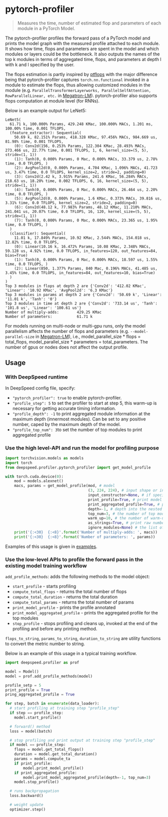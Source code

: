 # pytorch-profiler

> Measures the time, number of estimated flop and parameters of each module in a PyTorch Model.

The pytorch-profiler profiles the forward pass of a PyTorch model and prints the model graph with the measured profile attached to each module. It shows how time, flops and parameters are spent in the model and which modules or layers could be the bottleneck. It also outputs the names of the top k modules in terms of aggregated time, flops, and parameters at depth l with k and l specified by the user.


The flops estimation is partly inspired by [ptflops](https://github.com/sovrasov/flops-counter.pytorch) with the major difference being that pytorch-profiler captures ```torch.nn.functional``` invoked in a module to estimate the flops, thus allowing customized modules in the module (e.g. ```ParallelTransformerLayerworks, ParallelSelfAttention, RowParallelLinear, etc.``` in [Megatron-LM](https://github.com/NVIDIA/Megatron-LM)). pytorch-profiler also supports flops computation at module level (for RNNs).

Below is an example output for LeNet5:
<!-- ![](header.png) -->

```
LeNet5(
  61.71 k, 100.000% Params, 429.248 KMac, 100.000% MACs, 1.201 ms, 100.00% time, 0.001 TFLOPS,
  (feature_extractor): Sequential(
    50.69 k, 82.151% Params, 418.328 KMac, 97.456% MACs, 984.669 us, 81.98% time, 0.001 TFLOPS,
    (0): Conv2d(156, 0.253% Params, 122.304 KMac, 28.493% MACs, 273.466 us, 22.77% time, 0.001 TFLOPS, 1, 6, kernel_size=(5, 5), stride=(1, 1))
    (1): Tanh(0, 0.000% Params, 0 Mac, 0.000% MACs, 33.379 us, 2.78% time, 0.0 TFLOPS, )
    (2): AvgPool2d(0, 0.000% Params, 4.704 KMac, 1.096% MACs, 41.723 us, 3.47% time, 0.0 TFLOPS, kernel_size=2, stride=2, padding=0)
    (3): Conv2d(2.42 k, 3.915% Params, 241.6 KMac, 56.284% MACs, 218.63 us, 18.20% time, 0.002 TFLOPS, 6, 16, kernel_size=(5, 5), stride=(1, 1))
    (4): Tanh(0, 0.000% Params, 0 Mac, 0.000% MACs, 26.464 us, 2.20% time, 0.0 TFLOPS, )
    (5): AvgPool2d(0, 0.000% Params, 1.6 KMac, 0.373% MACs, 39.816 us, 3.31% time, 0.0 TFLOPS, kernel_size=2, stride=2, padding=0)
    (6): Conv2d(48.12 k, 77.983% Params, 48.12 KMac, 11.210% MACs, 241.041 us, 20.07% time, 0.0 TFLOPS, 16, 120, kernel_size=(5, 5), stride=(1, 1))
    (7): Tanh(0, 0.000% Params, 0 Mac, 0.000% MACs, 23.365 us, 1.95% time, 0.0 TFLOPS, )
  )
  (classifier): Sequential(
    11.01 k, 17.849% Params, 10.92 KMac, 2.544% MACs, 154.018 us, 12.82% time, 0.0 TFLOPS,
    (0): Linear(10.16 k, 16.472% Params, 10.08 KMac, 2.348% MACs, 59.128 us, 4.92% time, 0.0 TFLOPS, in_features=120, out_features=84, bias=True)
    (1): Tanh(0, 0.000% Params, 0 Mac, 0.000% MACs, 18.597 us, 1.55% time, 0.0 TFLOPS, )
    (2): Linear(850, 1.377% Params, 840 Mac, 0.196% MACs, 41.485 us, 3.45% time, 0.0 TFLOPS, in_features=84, out_features=10, bias=True)
  )
)
Top 3 modules in flops at depth 2 are {'Conv2d': '412.02 KMac', 'Linear': '10.92 KMac', 'AvgPool2d': '6.3 KMac'}
Top 3 modules in params at depth 2 are {'Conv2d': '50.69 k', 'Linear': '11.01 k', 'Tanh': '0'}
Top 3 modules in time at depth 2 are {'Conv2d': '733.14 us', 'Tanh': '101.8 us', 'Linear': '100.61 us'}
Number of multiply-adds:        429.25 KMac
Number of parameters:           61.71 k
```

For models running on multi-node or multi-gpu runs, only the model parallelism affects the number of flops and parameters (e.g. ```--model-parallel-size``` in [Megatron-LM](https://github.com/NVIDIA/Megatron-LM)), i.e., model_parallel_size * flops = total_flops, model_parallel_size * parameters = total_parameters. The number of gpus or nodes does not affect the output profile.

## Usage

### With DeepSpeed runtime

In DeepSpeed config file, specify:
* ```"pytorch_profiler": true``` to enable pytorch-profiler.
* ```"profile_step": 5``` to set the profiler to start at step 5, this warm-up is necessary for getting accurate timing information.
* ```"profile_depth": -1``` to print aggregated module information at the maximum depth (innermost modules). Can be set to any positive number, caped by the maximum depth of the model.
* ```"profile_top_num": 3```to set the number of top modules to print aggregated profile

### Use the high level-API and run the model for profiling purpose

```python
import torchvision.models as models
import torch
from deepspeed.profiler.pytorch_profiler import get_model_profile

with torch.cuda.device(0):
    mod = models.alexnet()
    macs, params = get_model_profile(mod, # model
                                     (3, 224, 224), # input shape or input to the input_constructor
                                     input_constructor=None, # if specified, a constructor taking the the parameter before is used as input to the model
                                     print_profile=True, # print model graph with the profile annotated
                                     print_aggregated_profile=True, # print aggregated profile for top modules
                                     depth=-1, # depth into the nested modules with -1 being the inner most modules
                                     top_num=3, # the number of top modules to print aggregated profile
                                     warm_up=10, # the number of warm-ups before measuring the time of each module
                                     as_strings=True, # print raw numbers (e.g. 1000) or strings (e.g. 1k)
                                     ignore_modules=None) # the list of modules to ignore in the profiling
    print('{:<30}  {:<8}'.format('Number of multiply-adds: ', macs))
    print('{:<30}  {:<8}'.format('Number of parameters: ', params))
```

Examples of this usage is given in [examples](examples).

### Use the low-level APIs to profile the forward pass in the existing model training workflow

```add_profile_methods```: adds the following methods to the model object: 
  * ```start_profile``` - starts profiling
  * ```compute_total_flops``` - returns the total number of flops
  * ```compute_total_duration``` - returns the total duration
  * ```compute_total_params``` - returns the total number of params
  * ```print_model_profile``` - prints the profile annotated 
  * ```print_model_aggregated_profile``` - prints the aggregated profile for the top modules
  * ```stop_profile``` - stops profiling and cleans up, invoked at the end of the profiling and before any printing method.

```flops_to_string```,  ```params_to_string```, ```duration_to_string``` are utility functions to convert the metric number to string.

Below is an example of this usage in a typical training workflow.

```python
import deepspeed.profiler as prof

model = Model()
model = prof.add_profile_methods(model)

profile_setp = 5
print_profile = True
pring_aggregated_profile = True

for step, batch in enumerate(data_loader):
  # start profiling at training step "profile_step"
  if step == profile_step:
    model.start_profile()

  # forward() method
  loss = model(batch)

  # stop profiling and print output at training step "profile_step"
  if model == profile_step:
    flops = model.get_total_flops()
    duration = model.get_total_duration()
    params = model.compute_ta
    if print_profile:
        model.print_model_profile()
    if print_aggregated_profile:
        model.print_model_aggregated_profile(depth=-1, top_num=3)
    model.stop_profile()

  # runs backpropagation
  loss.backward()

  # weight update
  optimizer.step()

```